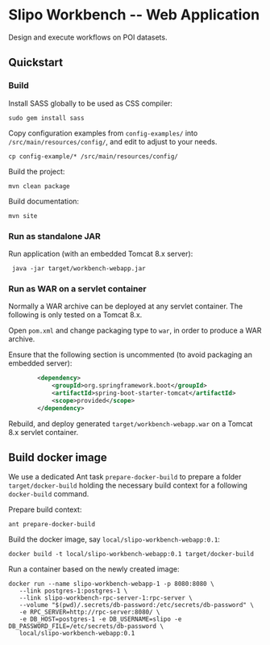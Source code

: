 # Slipo Workbench -- Web Application

Design and execute workflows on POI datasets.


## Quickstart

### Build

Install SASS globally to be used as CSS compiler:

    sudo gem install sass

Copy configuration examples from `config-examples/` into `/src/main/resources/config/`, and edit to adjust to your needs.

    cp config-example/* /src/main/resources/config/

Build the project:

    mvn clean package

Build documentation:

    mvn site

### Run as standalone JAR

Run application (with an embedded Tomcat 8.x server):

     java -jar target/workbench-webapp.jar

### Run as WAR on a servlet container

Normally a WAR archive can be deployed at any servlet container. The following is only tested on a Tomcat 8.x.

Open `pom.xml` and change packaging type to `war`, in order to produce a WAR archive.

Ensure that the following section is uncommented (to avoid packaging an embedded server):

```xml
        <dependency>
            <groupId>org.springframework.boot</groupId>
            <artifactId>spring-boot-starter-tomcat</artifactId>
            <scope>provided</scope>
        </dependency>    
```

Rebuild, and deploy generated `target/workbench-webapp.war` on a Tomcat 8.x servlet container.


## Build docker image ##

We use a dedicated Ant task `prepare-docker-build` to prepare a folder `target/docker-build` holding the necessary build context for a fοllowing `docker-build` command.

Prepare build context:

    ant prepare-docker-build

Build the docker image, say `local/slipo-workbench-webapp:0.1`:

    docker build -t local/slipo-workbench-webapp:0.1 target/docker-build

Run a container based on the newly created image:

    docker run --name slipo-workbench-webapp-1 -p 8080:8080 \
       --link postgres-1:postgres-1 \
       --link slipo-workbench-rpc-server-1:rpc-server \
       --volume "$(pwd)/.secrets/db-password:/etc/secrets/db-password" \
       -e RPC_SERVER=http://rpc-server:8080/ \
       -e DB_HOST=postgres-1 -e DB_USERNAME=slipo -e DB_PASSWORD_FILE=/etc/secrets/db-password \
       local/slipo-workbench-webapp:0.1


